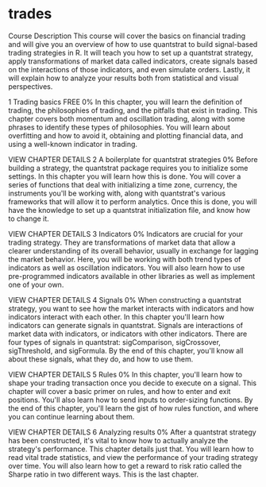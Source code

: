 # trades

Course Description
This course will cover the basics on financial trading and will give you an overview of how to use quantstrat to build signal-based trading strategies in R. It will teach you how to set up a quantstrat strategy, apply transformations of market data called indicators, create signals based on the interactions of those indicators, and even simulate orders. Lastly, it will explain how to analyze your results both from statistical and visual perspectives.

1
Trading basics
FREE
0%
In this chapter, you will learn the definition of trading, the philosophies of trading, and the pitfalls that exist in trading. This chapter covers both momentum and oscillation trading, along with some phrases to identify these types of philosophies. You will learn about overfitting and how to avoid it, obtaining and plotting financial data, and using a well-known indicator in trading.

VIEW CHAPTER DETAILS
2
A boilerplate for quantstrat strategies
0%
Before building a strategy, the quantstrat package requires you to initialize some settings. In this chapter you will learn how this is done. You will cover a series of functions that deal with initializing a time zone, currency, the instruments you'll be working with, along with quantstrat's various frameworks that will allow it to perform analytics. Once this is done, you will have the knowledge to set up a quantstrat initialization file, and know how to change it.

VIEW CHAPTER DETAILS
3
Indicators
0%
Indicators are crucial for your trading strategy. They are transformations of market data that allow a clearer understanding of its overall behavior, usually in exchange for lagging the market behavior. Here, you will be working with both trend types of indicators as well as oscillation indicators. You will also learn how to use pre-programmed indicators available in other libraries as well as implement one of your own.

VIEW CHAPTER DETAILS
4
Signals
0%
When constructing a quantstrat strategy, you want to see how the market interacts with indicators and how indicators interact with each other. In this chapter you'll learn how indicators can generate signals in quantstrat. Signals are interactions of market data with indicators, or indicators with other indicators. There are four types of signals in quantstrat: sigComparison, sigCrossover, sigThreshold, and sigFormula. By the end of this chapter, you'll know all about these signals, what they do, and how to use them.

VIEW CHAPTER DETAILS
5
Rules
0%
In this chapter, you'll learn how to shape your trading transaction once you decide to execute on a signal. This chapter will cover a basic primer on rules, and how to enter and exit positions. You'll also learn how to send inputs to order-sizing functions. By the end of this chapter, you'll learn the gist of how rules function, and where you can continue learning about them.

VIEW CHAPTER DETAILS
6
Analyzing results
0%
After a quantstrat strategy has been constructed, it's vital to know how to actually analyze the strategy's performance. This chapter details just that. You will learn how to read vital trade statistics, and view the performance of your trading strategy over time. You will also learn how to get a reward to risk ratio called the Sharpe ratio in two different ways. This is the last chapter.
